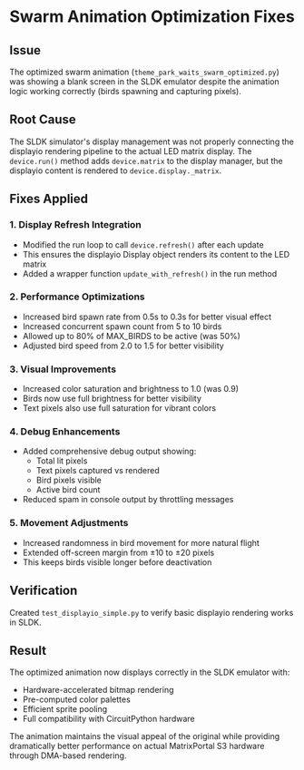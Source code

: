 # Swarm Animation Optimization Fixes

## Issue
The optimized swarm animation (`theme_park_waits_swarm_optimized.py`) was showing a blank screen in the SLDK emulator despite the animation logic working correctly (birds spawning and capturing pixels).

## Root Cause
The SLDK simulator's display management was not properly connecting the displayio rendering pipeline to the actual LED matrix display. The `device.run()` method adds `device.matrix` to the display manager, but the displayio content is rendered to `device.display._matrix`.

## Fixes Applied

### 1. Display Refresh Integration
- Modified the run loop to call `device.refresh()` after each update
- This ensures the displayio Display object renders its content to the LED matrix
- Added a wrapper function `update_with_refresh()` in the run method

### 2. Performance Optimizations
- Increased bird spawn rate from 0.5s to 0.3s for better visual effect
- Increased concurrent spawn count from 5 to 10 birds
- Allowed up to 80% of MAX_BIRDS to be active (was 50%)
- Adjusted bird speed from 2.0 to 1.5 for better visibility

### 3. Visual Improvements
- Increased color saturation and brightness to 1.0 (was 0.9)
- Birds now use full brightness for better visibility
- Text pixels also use full saturation for vibrant colors

### 4. Debug Enhancements
- Added comprehensive debug output showing:
  - Total lit pixels
  - Text pixels captured vs rendered
  - Bird pixels visible
  - Active bird count
- Reduced spam in console output by throttling messages

### 5. Movement Adjustments
- Increased randomness in bird movement for more natural flight
- Extended off-screen margin from ±10 to ±20 pixels
- This keeps birds visible longer before deactivation

## Verification
Created `test_displayio_simple.py` to verify basic displayio rendering works in SLDK.

## Result
The optimized animation now displays correctly in the SLDK emulator with:
- Hardware-accelerated bitmap rendering
- Pre-computed color palettes
- Efficient sprite pooling
- Full compatibility with CircuitPython hardware

The animation maintains the visual appeal of the original while providing dramatically better performance on actual MatrixPortal S3 hardware through DMA-based rendering.